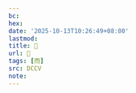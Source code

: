 ```yaml
---
bc:
hex:
date: '2025-10-13T10:26:49+08:00'
lastmod:
title: 􁑎
url: 􁑎
tags: [而]
src: DCCV
note:
---
```

